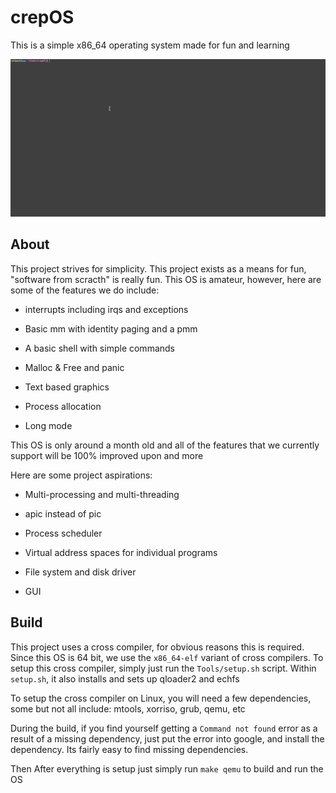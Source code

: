 # crepOS

This is a simple x86_64 operating system made for fun and learning

![Basic demo](Demo/osdemo8.gif)

## About

  This project strives for simplicity. This project exists as a means for fun, "software from scracth" is really fun. This OS is amateur, however, here are some of the features we do include:

  - interrupts including irqs and exceptions

  - Basic mm with identity paging and a pmm

  - A basic shell with simple commands

  - Malloc & Free and panic

  - Text based graphics

  - Process allocation

  - Long mode

  This OS is only around a month old and all of the features that we currently support will be 100% improved upon and more

  Here are some project aspirations:

  - Multi-processing and multi-threading

  - apic instead of pic

  - Process scheduler

  - Virtual address spaces for individual programs
  
  - File system and disk driver

  - GUI

## Build

  This project uses a cross compiler, for obvious reasons this is required. Since this OS is 64 bit, we use the `x86_64-elf`
  variant of cross compilers. To setup this cross compiler, simply just run the `Tools/setup.sh` script. Within `setup.sh`, it also
  installs and sets up qloader2 and echfs

  To setup the cross compiler on Linux, you will need a few dependencies, some but not all include: mtools, xorriso, grub,
  qemu, etc

  During the build, if you find yourself getting a `Command not found` error as a result of a missing dependency, 
  just put the error into google, and install the dependency. Its fairly easy to find missing dependencies.

  Then After everything is setup just simply run `make qemu` to build and run the OS

